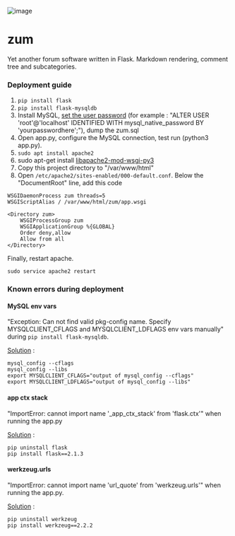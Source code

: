 ![image](https://github.com/altilunium/zum/assets/70379302/24eddc99-0753-42f5-8113-3eca66ef9349)

# zum

Yet another forum software written in Flask. Markdown rendering, comment tree and subcategories.


### Deployment guide

1. `pip install flask`
2. `pip install flask-mysqldb`
3. Install MySQL, [set the user password](https://stackoverflow.com/questions/41645309/mysql-error-access-denied-for-user-rootlocalhost)
 (for example : "ALTER USER 'root'@'localhost' IDENTIFIED WITH mysql_native_password BY 'yourpasswordhere';"), dump the zum.sql
4. Open app.py, configure the MySQL connection, test run (python3 app.py).
5. `sudo apt install apache2`
6. sudo apt-get install [libapache2-mod-wsgi-py3](https://stackoverflow.com/questions/2081776/couldnt-find-package-libapache2-mod-wsgi)
7. Copy this project directory to "/var/www/html"
8. Open `/etc/apache2/sites-enabled/000-default.conf`. Below the "DocumentRoot" line, add this code

```
WSGIDaemonProcess zum threads=5
WSGIScriptAlias / /var/www/html/zum/app.wsgi
 
<Directory zum>
    WSGIProcessGroup zum
    WSGIApplicationGroup %{GLOBAL}
    Order deny,allow
    Allow from all
</Directory>
```

Finally, restart apache.

`sudo service apache2 restart`


### Known errors during deployment

#### MySQL env vars
"Exception: Can not find valid pkg-config name. Specify MYSQLCLIENT_CFLAGS and MYSQLCLIENT_LDFLAGS env vars manually" during `pip install flask-mysqldb`.

[Solution](https://stackoverflow.com/questions/76875507/can-not-install-apache-airflow-providers-mysql-pkg-config-error) :

```
mysql_config --cflags
mysql_config --libs
export MYSQLCLIENT_CFLAGS="output of mysql_config --cflags"
export MYSQLCLIENT_LDFLAGS="output of mysql_config --libs"
```

#### app ctx stack
"ImportError: cannot import name '_app_ctx_stack' from 'flask.ctx'" when running the app.py

[Solution](https://stackoverflow.com/questions/73340344/cannot-use-module-aioflaskpython-importerror-cannot-import-name-app-ctx-st) :

```
pip uninstall flask
pip install flask==2.1.3
```

#### werkzeug.urls
"ImportError: cannot import name 'url_quote' from 'werkzeug.urls'" when running the app.py.

[Solution](https://stackoverflow.com/questions/77213053/why-did-flask-start-failing-with-importerror-cannot-import-name-url-quote-fr) :

```
pip uninstall werkzeug
pip install werkzeug==2.2.2
```

